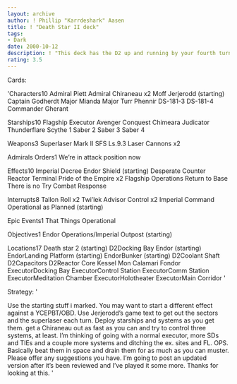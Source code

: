 ```yaml
---
layout: archive
author: ! Phillip "Karrdeshark" Aasen
title: ! "Death Star II deck"
tags:
- Dark
date: 2000-10-12
description: ! "This deck has the D2 up and running by your fourth turn."
rating: 3.5
---
```

Cards: 

'Characters10
Admiral Piett
Admiral Chiraneau x2
Moff Jerjerodd (starting)
Captain Godherdt
Major Mianda
Major Turr Phennir
DS-181-3
DS-181-4
Commander Gherant

Starships10
Flagship Executor
Avenger
Conquest
Chimeara
Judicator
Thunderflare
Scythe 1
Saber 2
Saber 3
Saber 4

Weapons3
Superlaser Mark II
SFS Ls.9.3 Laser Cannons x2

Admirals Orders1
We’re in attack position now

Effects10
Imperial Decree
Endor Shield (starting)
Desperate Counter
Reactor Terminal
Pride of the Empire x2
Flagship Operations
Return to Base
There is no Try
Combat Response

Interrupts8
Tallon Roll x2
Twi’lek Advisor
Control x2
Imperial Command
Operational as Planned (starting)

Epic Events1
That Things Operational

Objectives1
Endor Operations/Imperial Outpost (starting)

Locations17
Death star 2 (starting)
D2Docking Bay
Endor (starting)
EndorLanding Platform (starting)
EndorBunker (starting)
D2Coolant Shaft
D2Capacitors
D2Reactor Core
Kessel
Mon Calamari
Fondor
ExecutorDocking Bay
ExecutorControl Station
ExecutorComm Station
ExecutorMeditation Chamber
ExecutorHolotheater
ExecutorMain Corridor '

Strategy: '

Use the starting stuff i marked. You may want to start a different effect against a YCEPBT/OBD.  Use Jerjerodd’s game text to get out the sectors and the superlaser each turn. Deploy starships and systems as you get them. get a Chiraneau out as fast as you can and try to control three systems, at least. I’m thinking of going with a normal executor, more SDs and TIEs and a couple more systems and ditching the ex. sites and FL. OPS. Basically beat them in space and drain them for as much as you can muster. Please offer any suggestions you have. I’m going to post an updated version after it’s been reviewed and I’ve played it some more. Thanks for looking at this. '
